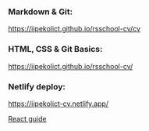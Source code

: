 ### Markdown & Git:
https://iipekolict.github.io/rsschool-cv/cv

### HTML, CSS & Git Basics:
https://iipekolict.github.io/rsschool-cv/

### Netlify deploy:
https://iipekolict-cv.netlify.app/

[React guide](REACT.md)
